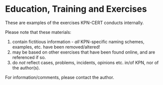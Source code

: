 # Education, Training and Exercises

These are examples of the exercises KPN-CERT conducts internally.

Please note that these materials:

1) contain fictitious information - _all_ KPN-specific naming schemes, examples, etc. have been removed/altered!
2) may be based on other exercises that have been found online, and are referenced if so.
3) do _not_ reflect cases, problems, incidents, opinions etc. in/of KPN, nor of the author(s).

For information/comments, please contact the author.
